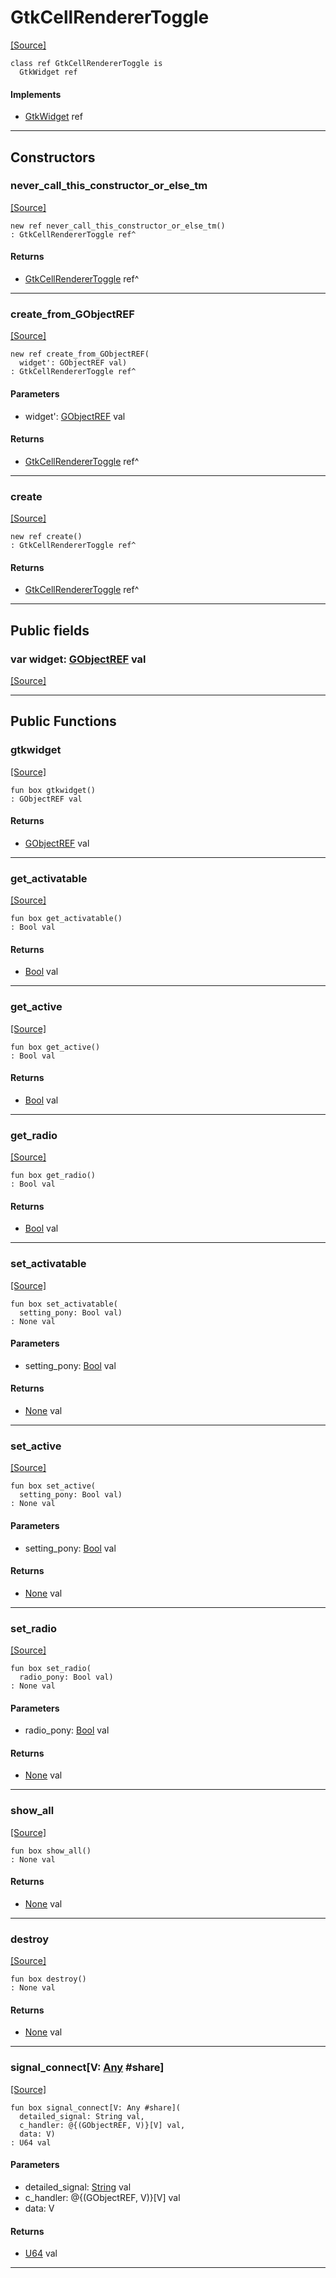 # GtkCellRendererToggle
<span class="source-link">[[Source]](src/gtk3/GtkCellRendererToggle.md#L6)</span>
```pony
class ref GtkCellRendererToggle is
  GtkWidget ref
```

#### Implements

* [GtkWidget](gtk3-GtkWidget.md) ref

---

## Constructors

### never_call_this_constructor_or_else_tm
<span class="source-link">[[Source]](src/gtk3/GtkCellRendererToggle.md#L10)</span>


```pony
new ref never_call_this_constructor_or_else_tm()
: GtkCellRendererToggle ref^
```

#### Returns

* [GtkCellRendererToggle](gtk3-GtkCellRendererToggle.md) ref^

---

### create_from_GObjectREF
<span class="source-link">[[Source]](src/gtk3/GtkCellRendererToggle.md#L13)</span>


```pony
new ref create_from_GObjectREF(
  widget': GObjectREF val)
: GtkCellRendererToggle ref^
```
#### Parameters

*   widget': [GObjectREF](gtk3-..-gobject-GObjectREF.md) val

#### Returns

* [GtkCellRendererToggle](gtk3-GtkCellRendererToggle.md) ref^

---

### create
<span class="source-link">[[Source]](src/gtk3/GtkCellRendererToggle.md#L17)</span>


```pony
new ref create()
: GtkCellRendererToggle ref^
```

#### Returns

* [GtkCellRendererToggle](gtk3-GtkCellRendererToggle.md) ref^

---

## Public fields

### var widget: [GObjectREF](gtk3-..-gobject-GObjectREF.md) val
<span class="source-link">[[Source]](src/gtk3/GtkCellRendererToggle.md#L7)</span>



---

## Public Functions

### gtkwidget
<span class="source-link">[[Source]](src/gtk3/GtkCellRendererToggle.md#L9)</span>


```pony
fun box gtkwidget()
: GObjectREF val
```

#### Returns

* [GObjectREF](gtk3-..-gobject-GObjectREF.md) val

---

### get_activatable
<span class="source-link">[[Source]](src/gtk3/GtkCellRendererToggle.md#L21)</span>


```pony
fun box get_activatable()
: Bool val
```

#### Returns

* [Bool](builtin-Bool.md) val

---

### get_active
<span class="source-link">[[Source]](src/gtk3/GtkCellRendererToggle.md#L24)</span>


```pony
fun box get_active()
: Bool val
```

#### Returns

* [Bool](builtin-Bool.md) val

---

### get_radio
<span class="source-link">[[Source]](src/gtk3/GtkCellRendererToggle.md#L27)</span>


```pony
fun box get_radio()
: Bool val
```

#### Returns

* [Bool](builtin-Bool.md) val

---

### set_activatable
<span class="source-link">[[Source]](src/gtk3/GtkCellRendererToggle.md#L30)</span>


```pony
fun box set_activatable(
  setting_pony: Bool val)
: None val
```
#### Parameters

*   setting_pony: [Bool](builtin-Bool.md) val

#### Returns

* [None](builtin-None.md) val

---

### set_active
<span class="source-link">[[Source]](src/gtk3/GtkCellRendererToggle.md#L33)</span>


```pony
fun box set_active(
  setting_pony: Bool val)
: None val
```
#### Parameters

*   setting_pony: [Bool](builtin-Bool.md) val

#### Returns

* [None](builtin-None.md) val

---

### set_radio
<span class="source-link">[[Source]](src/gtk3/GtkCellRendererToggle.md#L36)</span>


```pony
fun box set_radio(
  radio_pony: Bool val)
: None val
```
#### Parameters

*   radio_pony: [Bool](builtin-Bool.md) val

#### Returns

* [None](builtin-None.md) val

---

### show_all
<span class="source-link">[[Source]](src/gtk3/GtkWidget.md#L4)</span>


```pony
fun box show_all()
: None val
```

#### Returns

* [None](builtin-None.md) val

---

### destroy
<span class="source-link">[[Source]](src/gtk3/GtkWidget.md#L10)</span>


```pony
fun box destroy()
: None val
```

#### Returns

* [None](builtin-None.md) val

---

### signal_connect\[V: [Any](builtin-Any.md) #share\]
<span class="source-link">[[Source]](src/gtk3/GtkWidget.md#L13)</span>


```pony
fun box signal_connect[V: Any #share](
  detailed_signal: String val,
  c_handler: @{(GObjectREF, V)}[V] val,
  data: V)
: U64 val
```
#### Parameters

*   detailed_signal: [String](builtin-String.md) val
*   c_handler: @{(GObjectREF, V)}[V] val
*   data: V

#### Returns

* [U64](builtin-U64.md) val

---

